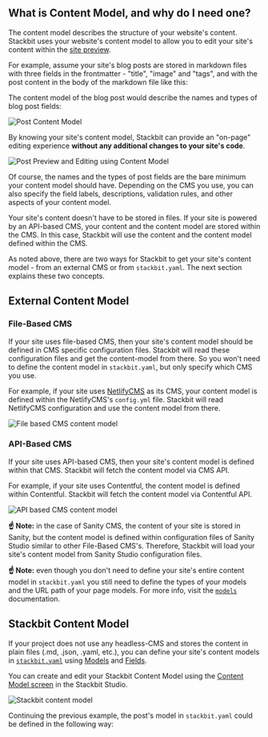 ## [](https://www.stackbit.com/docs/conceptual-guides/content-model/#what_is_content_model_and_why_do_i_need_one)What is Content Model, and why do I need one?

The content model describes the structure of your website's content. Stackbit uses your website's content model to allow you to edit your site's content within the [site preview](https://www.stackbit.com/docs/conceptual-guides/site-preview).

For example, assume your site's blog posts are stored in markdown files with three fields in the frontmatter - "title", "image" and "tags", and with the post content in the body of the markdown file like this:

The content model of the blog post would describe the names and types of blog post fields:

![Post Content Model](https://www.stackbit.com/docs/static/9ee29401e77f1734a4aa3ff5a6aaa6a9/fb933/content-model-post.png 'Post Content Model')

By knowing your site's content model, Stackbit can provide an "on-page" editing experience **without any additional changes to your site's code**.

![Post Preview and Editing using Content Model](https://www.stackbit.com/docs/static/d2761704c855589f9e6da23c18a3d55a/8c557/content-model-post-preview-editor.png 'Post Preview and Editing using Content Model')

Of course, the names and the types of post fields are the bare minimum your content model should have. Depending on the CMS you use, you can also specify the field labels, descriptions, validation rules, and other aspects of your content model.

Your site's content doesn't have to be stored in files. If your site is powered by an API-based CMS, your content and the content model are stored within the CMS. In this case, Stackbit will use the content and the content model defined within the CMS.

As noted above, there are two ways for Stackbit to get your site's content model - from an external CMS or from `stackbit.yaml`. The next section explains these two concepts.

## [](https://www.stackbit.com/docs/conceptual-guides/content-model/#external_content_model)External Content Model

### [](https://www.stackbit.com/docs/conceptual-guides/content-model/#file_based_cms)File-Based CMS

If your site uses file-based CMS, then your site's content model should be defined in CMS specific configuration files. Stackbit will read these configuration files and get the content-model from there. So you won't need to define the content model in `stackbit.yaml`, but only specify which CMS you use.

For example, if your site uses [NetlifyCMS](https://www.netlifycms.org/) as its CMS, your content model is defined within the NetlifyCMS's `config.yml` file. Stackbit will read NetlifyCMS configuration and use the content model from there.

![File based CMS content model](https://www.stackbit.com/docs/2968a013975f283ee805b092b68275a2/content-model-file-based-cms.svg)

### [](https://www.stackbit.com/docs/conceptual-guides/content-model/#api_based_cms)API-Based CMS

If your site uses API-based CMS, then your site's content model is defined within that CMS. Stackbit will fetch the content model via CMS API.

For example, if your site uses Contentful, the content model is defined within Contentful. Stackbit will fetch the content model via Contentful API.

![API based CMS content model](https://www.stackbit.com/docs/4dcda6382bf91fd118710fdab1b37623/content-model-api-based-cms.svg)

**☝️ Note:** in the case of Sanity CMS, the content of your site is stored in Sanity, but the content model is defined within configuration files of Sanity Studio similar to other File-Based CMS's. Therefore, Stackbit will load your site's content model from Sanity Studio configuration files.

**☝️ Note:** even though you don't need to define your site's entire content model in `stackbit.yaml` you still need to define the types of your models and the URL path of your page models. For more info, visit the [`models`](https://www.stackbit.com/docs/reference/stackbit-yaml/models/#example_for_project_with_a_headless_cms) documentation.

## [](https://www.stackbit.com/docs/conceptual-guides/content-model/#stackbit_content_model)Stackbit Content Model

If your project does not use any headless-CMS and stores the content in plain files (.md, .json, .yaml, etc.), you can define your site's content models in [`stackbit.yaml`](https://www.stackbit.com/docs/reference/stackbit-yaml) using [Models](https://www.stackbit.com/docs/reference/stackbit-yaml/models/) and [Fields](https://www.stackbit.com/docs/reference/stackbit-yaml/fields/).

You can create and edit your Stackbit Content Model using the [Content Model screen](https://www.stackbit.com/docs/user-manual/modeling-content/) in the Stackbit Studio.

![Stackbit content model](https://www.stackbit.com/docs/6a6719cdca1a3bd214804a9de9cdd091/content-model-stackbit.svg)

Continuing the previous example, the post's model in `stackbit.yaml` could be defined in the following way:
